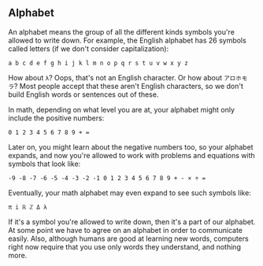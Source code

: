 ##   Alphabet

An alphabet means the group of all the different kinds symbols you're allowed to 
write down. For example, the English alphabet has 26 symbols called letters (if 
we don't consider capitalization):

`a b c d e f g h i j k l m n o p q r s t u v w x y z`

How about `λ`? Oops, that's not an English character. Or how about `アロホモラ`? 
Most people accept that these aren't English characters, so we don't build 
English words or sentences out of these.

In math, depending on what level you are at, your alphabet might only include 
the positive numbers:

`0 1 2 3 4 5 6 7 8 9 + =`

Later on, you might learn about the negative numbers too, so your alphabet 
expands, and now you're allowed to work with problems and equations with symbols
 that look like:

`-9 -8 -7 -6 -5 -4 -3 -2 -1 0 1 2 3 4 5 6 7 8 9 + - × ÷ =`

Eventually, your math alphabet may even expand to see such symbols like:

`π i ℝ ℤ Δ λ`

If it's a symbol you're allowed to write down, then it's a part of our alphabet. 
At some point we have to agree on an alphabet in order to communicate easily.
Also, although humans are good at learning new words, computers right now
require that you use only words they understand, and nothing more.
